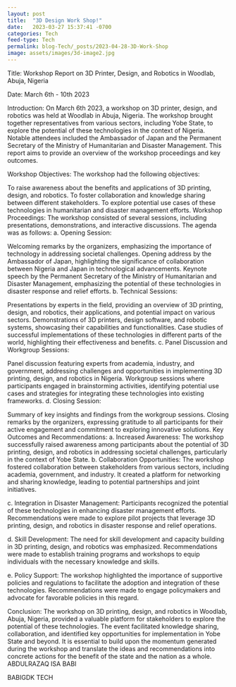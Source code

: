 ```yaml
---
layout: post
title:  "3D Design Work Shop!"
date:   2023-03-27 15:37:41 -0700
categories: Tech
feed-type: Tech
permalink: blog-Tech/_posts/2023-04-28-3D-Work-Shop
image: assets/images/3d-image2.jpg
---
```


Title: Workshop Report on 3D Printer, Design, and Robotics in Woodlab, Abuja, Nigeria

Date: March 6th - 10th 2023

Introduction:
On March 6th 2023, a workshop on 3D printer, design, and robotics was held at Woodlab in Abuja, Nigeria. The workshop brought together representatives from various sectors, including Yobe State, to explore the potential of these technologies in the context of Nigeria. Notable attendees included the Ambassador of Japan and the Permanent Secretary of the Ministry of Humanitarian and Disaster Management. This report aims to provide an overview of the workshop proceedings and key outcomes.

Workshop Objectives:
The workshop had the following objectives:

To raise awareness about the benefits and applications of 3D printing, design, and robotics.
To foster collaboration and knowledge sharing between different stakeholders.
To explore potential use cases of these technologies in humanitarian and disaster management efforts.
Workshop Proceedings:
The workshop consisted of several sessions, including presentations, demonstrations, and interactive discussions. The agenda was as follows:
a. Opening Session:

Welcoming remarks by the organizers, emphasizing the importance of technology in addressing societal challenges.
Opening address by the Ambassador of Japan, highlighting the significance of collaboration between Nigeria and Japan in technological advancements.
Keynote speech by the Permanent Secretary of the Ministry of Humanitarian and Disaster Management, emphasizing the potential of these technologies in disaster response and relief efforts.
b. Technical Sessions:

Presentations by experts in the field, providing an overview of 3D printing, design, and robotics, their applications, and potential impact on various sectors.
Demonstrations of 3D printers, design software, and robotic systems, showcasing their capabilities and functionalities.
Case studies of successful implementations of these technologies in different parts of the world, highlighting their effectiveness and benefits.
c. Panel Discussion and Workgroup Sessions:

Panel discussion featuring experts from academia, industry, and government, addressing challenges and opportunities in implementing 3D printing, design, and robotics in Nigeria.
Workgroup sessions where participants engaged in brainstorming activities, identifying potential use cases and strategies for integrating these technologies into existing frameworks.
d. Closing Session:

Summary of key insights and findings from the workgroup sessions.
Closing remarks by the organizers, expressing gratitude to all participants for their active engagement and commitment to exploring innovative solutions.
Key Outcomes and Recommendations:
a. Increased Awareness: The workshop successfully raised awareness among participants about the potential of 3D printing, design, and robotics in addressing societal challenges, particularly in the context of Yobe State.
b. Collaboration Opportunities: The workshop fostered collaboration between stakeholders from various sectors, including academia, government, and industry. It created a platform for networking and sharing knowledge, leading to potential partnerships and joint initiatives.

c. Integration in Disaster Management: Participants recognized the potential of these technologies in enhancing disaster management efforts. Recommendations were made to explore pilot projects that leverage 3D printing, design, and robotics in disaster response and relief operations.

d. Skill Development: The need for skill development and capacity building in 3D printing, design, and robotics was emphasized. Recommendations were made to establish training programs and workshops to equip individuals with the necessary knowledge and skills.

e. Policy Support: The workshop highlighted the importance of supportive policies and regulations to facilitate the adoption and integration of these technologies. Recommendations were made to engage policymakers and advocate for favorable policies in this regard.

Conclusion:
The workshop on 3D printing, design, and robotics in Woodlab, Abuja, Nigeria, provided a valuable platform for stakeholders to explore the potential of these technologies. The event facilitated knowledge sharing, collaboration, and identified key opportunities for implementation in Yobe State and beyond. It is essential to build upon the momentum generated during the workshop and translate the ideas and recommendations into concrete actions for the benefit of the state and the nation as a whole.
ABDULRAZAQ ISA BABI

BABIGDK TECH
